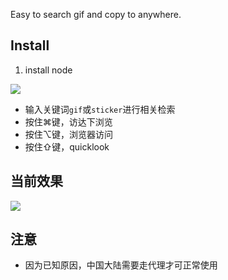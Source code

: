 Easy to search gif and copy to anywhere.

## Install

1. install node


[![](https://img.shields.io/badge/version-v1.2-green)](./Giphy.alfredworkflow)



<!-- more -->

- 输入关键词`gif`或`sticker`进行相关检索
- 按住⌘键，访达下浏览
- 按住⌥键，浏览器访问
- 按住⇧键，quicklook

## 当前效果

![](./screenshot.gif)

## 注意
- 因为已知原因，中国大陆需要走代理才可正常使用
